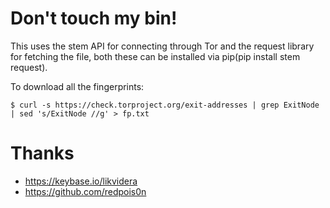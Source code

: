 # Don't touch my bin!

This uses the stem API for connecting through Tor and the request library for fetching the file, both these can be installed via pip(pip install stem request).


To download all the fingerprints: 

```
$ curl -s https://check.torproject.org/exit-addresses | grep ExitNode  | sed 's/ExitNode //g' > fp.txt
```

# Thanks

- https://keybase.io/likvidera
- https://github.com/redpois0n